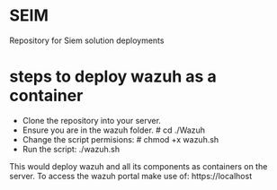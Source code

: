 # SEIM
Repository for Siem solution deployments 

# steps to deploy wazuh as a container
- Clone the repository into your server.
- Ensure you are in the wazuh folder. # cd ./Wazuh
- Change the script permisions: # chmod +x wazuh.sh
- Run the script: ./wazuh.sh

This would deploy wazuh and all its components as containers on the server. To access the wazuh portal make use of: https://localhost



